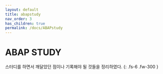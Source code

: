 ```yaml
---
layout: default
title: abapstudy
nav_order: 3
has_children: true
permalink: /docs/ABAPstudy
---
```

# ABAP STUDY
 스터디를 하면서 깨달았던 점이나 기록해야 될 것들을 정리하였다.
{: .fs-6 .fw-300 }

